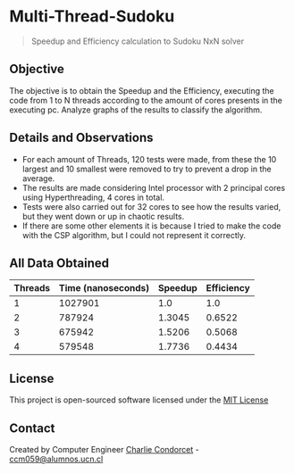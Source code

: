 # Multi-Thread-Sudoku

> Speedup and Efficiency calculation to Sudoku NxN solver


## Objective 

The objective is to obtain the Speedup and the Efficiency, 
executing the code from 1 to N threads according to the amount 
of cores presents in the executing pc. Analyze graphs of the 
results to classify the algorithm.


## Details and Observations

* For each amount of Threads, 120 tests were made, from these the 10 largest and 10 smallest were removed to try to prevent a drop in the average.
* The results are made considering Intel processor with 2 principal cores using Hyperthreading, 4 cores in total.
* Tests were also carried out for 32 cores to see how the results varied, but they went down or up in chaotic results.
* If there are some other elements it is because I tried to make the code with the CSP algorithm, but I could not represent it correctly.


## All Data Obtained 

| Threads | Time (nanoseconds) | Speedup | Efficiency |
| --- | --- | --- | --- |
| 1   | 1027901 | 1.0     | 1.0     |
| 2   | 787924  | 1.3045  | 0.6522  |
| 3   | 675942  | 1.5206  | 0.5068  |
| 4   | 579548  | 1.7736  | 0.4434  |


## License

This project is open-sourced software licensed under the [MIT License](https://opensource.org/licenses/MIT)


## Contact

Created by Computer Engineer [Charlie Condorcet](https://github.com/charliecondorcet)	-	<ccm059@alumnos.ucn.cl>